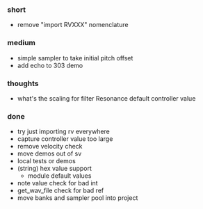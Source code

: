 ### short

- remove "import RVXXX" nomenclature

### medium

- simple sampler to take initial pitch offset
- add echo to 303 demo

### thoughts

- what's the scaling for filter Resonance default controller value

### done

- try just importing rv everywhere
- capture controller value too large
- remove velocity check
- move demos out of sv
- local tests or demos
- (string) hex value support 
  - module default values
- note value check for bad int
- get_wav_file check for bad ref
- move banks and sampler pool into project
